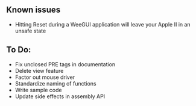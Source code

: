 
Known issues
------------

- Hitting Reset during a WeeGUI application will leave your Apple II in an unsafe state


To Do:
------

- Fix unclosed PRE tags in documentation
- Delete view feature
- Factor out mouse driver
- Standardize naming of functions
- Write sample code
- Update side effects in assembly API
